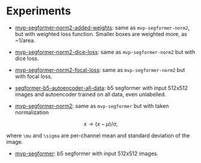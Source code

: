 # Experiments 


- [mvp-segformer-norm2-added-weights](mvp-segformer-norm2-added-weights): same as `mvp-segformer-norm2`, but with weighted loss function. Smaller boxes are weighted more, as ~1/area. 

- [mvp-segformer-norm2-dice-loss](mvp-segformer-norm2-dice-loss): same as `mvp-segformer-norm2` but with dice loss.

- [mvp-segformer-norm2-focal-loss](mvp-segformer-norm2-focal-loss): same as `mvp-segformer-norm2` but with focal loss.

- [segformer-b5-autoencoder-all-data](segformer-b5-autoencoder-all-data): b5 segformer with input 512x512 images and autoencoder trained on all data, even unlabelled.


- [mvp-segformer-norm2](mvp-segformer-norm2): same as `mvp-segformer` but with taken normalization
```math
x \rightarrow (x - \mu) / \sigma,
```
where `\mu` and `\sigma` are per-channel mean and standard deviation of the image.


- [mvp-segformer](mvp-segformer): b5 segformer with input 512x512 images.

